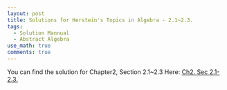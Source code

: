 ```yaml
---
layout: post
title: Solutions for Herstein's Topics in Algebra - 2.1~2.3.
tags:
  - Solution Mannual
  - Abstract Algebra
use_math: true
comments: true
---
```

You can find the solution for Chapter2, Section 2.1~2.3 Here:
[Ch2. Sec 2.1-2.3.](/assets/Herstein_Topics_in_Algebra_solution-2.1-2.3.pdf)




